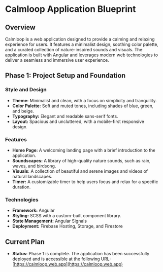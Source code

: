 
# Calmloop Application Blueprint

## Overview

Calmloop is a web application designed to provide a calming and relaxing experience for users. It features a minimalist design, soothing color palette, and a curated collection of nature-inspired sounds and visuals. The application is built with Angular and leverages modern web technologies to deliver a seamless and immersive user experience.

## Phase 1: Project Setup and Foundation

### Style and Design

*   **Theme:** Minimalist and clean, with a focus on simplicity and tranquility.
*   **Color Palette:** Soft and muted tones, including shades of blue, green, and beige.
*   **Typography:** Elegant and readable sans-serif fonts.
*   **Layout:** Spacious and uncluttered, with a mobile-first responsive design.

### Features

*   **Home Page:** A welcoming landing page with a brief introduction to the application.
*   **Soundscapes:** A library of high-quality nature sounds, such as rain, waves, and birdsong.
*   **Visuals:** A collection of beautiful and serene images and videos of natural landscapes.
*   **Timer:** A customizable timer to help users focus and relax for a specific duration.

### Technologies

*   **Framework:** Angular
*   **Styling:** SCSS with a custom-built component library.
*   **State Management:** Angular Signals
*   **Deployment:** Firebase Hosting, Storage, and Firestore

## Current Plan

*   **Status:** Phase 1 is complete. The application has been successfully deployed and is accessible at the following URL: [https://calmloop.web.app](https://calmloop.web.app)
